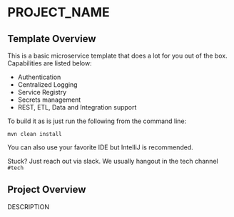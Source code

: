 # PROJECT_NAME

## Template Overview

This is a basic microservice template that does a lot for you out of the box. Capabilities are listed below:

+ Authentication
+ Centralized Logging
+ Service Registry
+ Secrets management
+ REST, ETL, Data and Integration support

To build it as is just run the following from the command line:

`mvn clean install` 

You can also use your favorite IDE but IntelliJ is recommended.

Stuck? Just reach out via slack. We usually hangout in the tech channel `#tech`

## Project Overview

DESCRIPTION